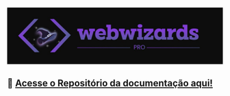 [![Brundown Sprint01](./src/images/logoWebWizardsPro.jpg)](./src/images/logoWebWizardsPro.jpg)

## :open_file_folder: <a  href="https://github.com/cGuilhermec/DocumentacaoWebWizardPro">Acesse o Repositório da documentação aqui!</a>
